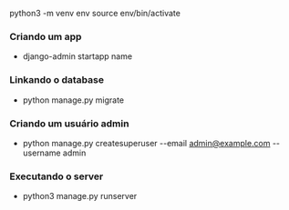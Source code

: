 python3 -m venv env
source env/bin/activate

### Criando um app
- django-admin startapp name

### Linkando o database
- python manage.py migrate

### Criando um usuário admin
- python manage.py createsuperuser --email admin@example.com --username admin

### Executando o server
- python3 manage.py runserver
